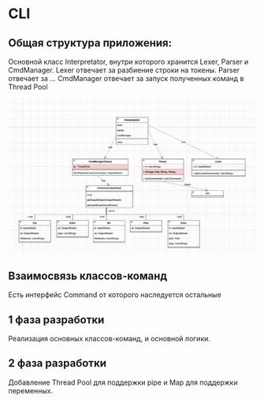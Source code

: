 # CLI
## Общая структура приложения:
Основной класс Interpretator, внутри которого хранится Lexer, Parser и CmdManager. Lexer отвечает за разбиение строки на токены. Parser  отвечает за ...
CmdManager отвечает за запуск полученных команд в Thread Pool 

![alt text](Arch.png)

## Взаимосвязь классов-команд
Есть интерфейс Command от которого наследуется остальные 


## 1 фаза разработки
Реализация основных классов-команд, и основной логики.


## 2 фаза разработки
Добавление Thread Pool для поддержки pipe и Map для поддержки переменных.